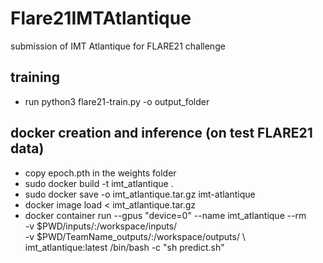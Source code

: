 # Flare21IMTAtlantique
submission of IMT Atlantique for FLARE21 challenge

## training 
- run python3 flare21-train.py -o output_folder

## docker creation and inference (on test FLARE21 data)
- copy epoch.pth in the weights folder
- sudo docker build -t imt_atlantique .
- sudo docker save -o imt_atlantique.tar.gz imt-atlantique
- docker image load < imt_atlantique.tar.gz
- docker container run --gpus "device=0" --name imt_atlantique --rm \
-v $PWD/inputs/:/workspace/inputs/ \
-v $PWD/TeamName_outputs/:/workspace/outputs/ \ 
imt_atlantique:latest /bin/bash -c "sh predict.sh"


